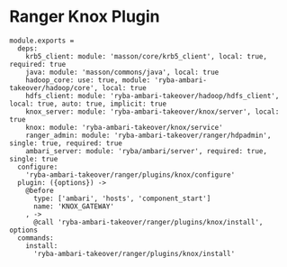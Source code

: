 # Ranger Knox Plugin

    module.exports =
      deps:
        krb5_client: module: 'masson/core/krb5_client', local: true, required: true
        java: module: 'masson/commons/java', local: true
        hadoop_core: use: true, module: 'ryba-ambari-takeover/hadoop/core', local: true
        hdfs_client: module: 'ryba-ambari-takeover/hadoop/hdfs_client', local: true, auto: true, implicit: true
        knox_server: module: 'ryba-ambari-takeover/knox/server', local: true
        knox: module: 'ryba-ambari-takeover/knox/service'
        ranger_admin: module: 'ryba-ambari-takeover/ranger/hdpadmin', single: true, required: true
        ambari_server: module: 'ryba/ambari/server', required: true, single: true
      configure:
        'ryba-ambari-takeover/ranger/plugins/knox/configure'
      plugin: ({options}) ->
        @before
          type: ['ambari', 'hosts', 'component_start']
          name: 'KNOX_GATEWAY'
        , ->
          @call 'ryba-ambari-takeover/ranger/plugins/knox/install', options
      commands:
        install:
          'ryba-ambari-takeover/ranger/plugins/knox/install'
